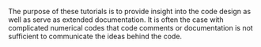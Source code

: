 The purpose of these tutorials is to provide insight into the code design as well as serve as
extended documentation.  It is often the case with complicated numerical codes that code comments or
documentation is not sufficient to communicate the ideas behind the code.
